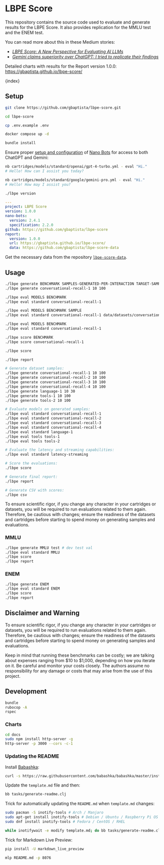 # LBPE Score

This repository contains the source code used to evaluate and generate results for the LBPE Score. It also provides replication for the MMLU test and the ENEM test.

You can read more about this in these Medium stories:
- [_LBPE Score: A New Perspective for Evaluating AI LLMs_](https://medium.com/@gbaptista/lbpe-score-a-new-perspective-for-evaluating-ai-llms-48ac6f537849?source=friends_link&sk=c337c9f34557bbbb66ce510a0f40e19c)
- [_Gemini claims superiority over ChatGPT: I tried to replicate their findings_](https://medium.com/@gbaptista/gemini-claims-superiority-over-chatgpt-i-tried-to-replicate-their-findings-9751b31394b1?source=friends_link&sk=bb14b49af16b977a82fa9cfb81bf7840)

Detailed charts with results for the Report version 1.0.0: https://gbaptista.github.io/lbpe-score/

{index}

## Setup

```sh
git clone https://github.com/gbaptista/lbpe-score.git

cd lbpe-score

cp .env.example .env

docker compose up -d

bundle install
```

Ensure proper [setup and configuration](https://github.com/icebaker/ruby-nano-bots?tab=readme-ov-file#setup) of [Nano Bots](https://github.com/icebaker/ruby-nano-bots) for access to both ChatGPT and Gemini:

```sh
nb cartridges/models/standard/openai/gpt-4-turbo.yml - eval "Hi."
# Hello! How can I assist you today?

nb cartridges/models/standard/google/gemini-pro.yml - eval "Hi." 
# Hello! How may I assist you?
```

```sh
./lbpe version
```

```yaml
---
project: LBPE Score
version: 1.0.0
nano-bots:
  version: 2.4.1
  specification: 2.2.0
github: https://github.com/gbaptista/lbpe-score
report:
  version: 1.0.0
  url: https://gbaptista.github.io/lbpe-score/
  data: https://github.com/gbaptista/lbpe-score-data
```

Get the necessary data from the repository [`lbpe-score-data`](https://github.com/gbaptista/lbpe-score-data).


## Usage

```sh
./lbpe generate BENCHMARK SAMPLES-GENERATED-PER-INTERACTION TARGET-SAMPLES-NUMBER
./lbpe generate conversational-recall-1 10 100

./lbpe eval MODELS BENCHMARK
./lbpe eval standard conversational-recall-1

./lbpe eval MODELS BENCHMARK SAMPLE
./lbpe eval standard conversational-recall-1 data/datasets/conversational-recall-1/sample.yml

./lbpe eval MODELS BENCHMARK
./lbpe eval standard conversational-recall-1

./lbpe score BENCHMARK
./lbpe score conversational-recall-1

./lbpe score

./lbpe report
```

```sh
# Generate dataset samples:
./lbpe generate conversational-recall-1 10 100
./lbpe generate conversational-recall-2 10 100
./lbpe generate conversational-recall-3 10 100
./lbpe generate conversational-recall-4 10 100
./lbpe generate language-1 10 30
./lbpe generate tools-1 10 100
./lbpe generate tools-2 10 100

# Evaluate models on generated samples:
./lbpe eval standard conversational-recall-1
./lbpe eval standard conversational-recall-2
./lbpe eval standard conversational-recall-3
./lbpe eval standard conversational-recall-4
./lbpe eval standard language-1
./lbpe eval tools tools-1
./lbpe eval tools tools-2

# Evaluate the latency and streaming capabilities:
./lbpe eval standard latency-streaming

# Score the evaluations:
./lbpe score

# Generate final report:
./lbpe report

# Generate CSV with scores:
./lbpe csv
```

To ensure scientific rigor, if you change any character in your cartridges or datasets, you will be required to run evaluations related to them again. Therefore, be cautious with changes; ensure the readiness of the datasets and cartridges before starting to spend money on generating samples and evaluations.

### MMLU

```sh
./lbpe generate MMLU test # dev test val
./lbpe eval standard MMLU
./lbpe score
./lbpe report
```

### ENEM

```sh
./lbpe generate ENEM
./lbpe eval standard ENEM
./lbpe score
./lbpe report
```

## Disclaimer and Warning

To ensure scientific rigor, if you change any character in your cartridges or datasets, you will be required to run evaluations related to them again. Therefore, be cautious with changes; ensure the readiness of the datasets and cartridges before starting to spend money on generating samples and evaluations.

Keep in mind that running these benchmarks can be costly; we are talking about expenses ranging from $10 to $1,000, depending on how you iterate on it. Be careful and monitor your costs closely. The authors assume no responsibility for any damage or costs that may arise from the use of this project.

## Development

```sh
bundle
rubocop -A
rspec
```

### Charts
```sh
cd docs
sudo npm install http-server -g
http-server -p 3000 --cors -c-1
```

### Updating the README

Install [Babashka](https://babashka.org):

```sh
curl -s https://raw.githubusercontent.com/babashka/babashka/master/install | sudo bash
```

Update the `template.md` file and then:

```sh
bb tasks/generate-readme.clj
```

Trick for automatically updating the `README.md` when `template.md` changes:

```sh
sudo pacman -S inotify-tools # Arch / Manjaro
sudo apt-get install inotify-tools # Debian / Ubuntu / Raspberry Pi OS
sudo dnf install inotify-tools # Fedora / CentOS / RHEL

while inotifywait -e modify template.md; do bb tasks/generate-readme.clj; done
```

Trick for Markdown Live Preview:
```sh
pip install -U markdown_live_preview

mlp README.md -p 8076
```
